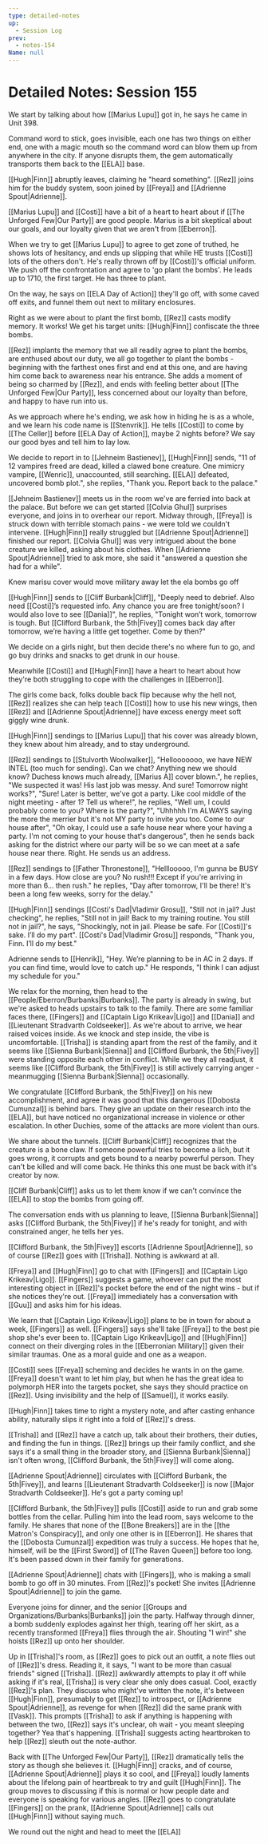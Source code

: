 ```yaml
---
type: detailed-notes
up:
  - Session Log
prev:
  - notes-154
Name: null
---
```

# Detailed Notes: Session 155

We start by talking about how [[Marius Lupu]] got in, he says he came in Unit 398. 

Command word to stick, goes invisible, each one has two things on either end, one with a magic mouth so the command word can blow them up from anywhere in the city. If anyone disrupts them, the gem automatically transports them back to the [[ELA]] base. 

[[Hugh|Finn]] abruptly leaves, claiming he "heard something". [[Rez]] joins him for the buddy system, soon joined by [[Freya]] and [[Adrienne Spout|Adrienne]].

[[Marius Lupu]] and [[Costi]] have a bit of a heart to heart about if [[The Unforged Few|Our Party]] are good people. Marius is a bit skeptical about our goals, and our loyalty given that we aren't from [[Eberron]]. 

When we try to get [[Marius Lupu]] to agree to get zone of truthed, he shows lots of hesitancy, and ends up slipping that while HE trusts [[Costi]] lots of the others don't. He's really thrown off by [[Costi]]'s official uniform. We push off the confrontation and agree to 'go plant the bombs'. He leads up to 1710, the first target. He has three to plant. 

On the way, he says on [[ELA Day of Action]] they'll go off, with some caved off exits, and funnel them out next to military enclosures. 

Right as we were about to plant the first bomb, [[Rez]] casts modify memory. It works! We get his target units: [[Hugh|Finn]] confiscate the three bombs.

[[Rez]] implants the memory that we all readily agree to plant the bombs, are enthused about our duty, we all go together to plant the bombs - beginning with the farthest ones first and end at this one, and are having him come back to awareness near his entrance. She adds a moment of being so charmed by [[Rez]], and ends with feeling better about [[The Unforged Few|Our Party]],  less concerned about our loyalty than before, and happy to have run into us.

As we approach where he's ending, we ask how in hiding he is as a whole, and we learn his code name is [[Stenvrik]]. He tells [[Costi]] to come by [[The Celler]] before [[ELA Day of Action]], maybe 2 nights before? We say our good byes and tell him to lay low. 

We decide to report in to [[Jehneim Bastienev]], [[Hugh|Finn]] sends, "11 of 12 vampires freed are dead, killed a clawed bone creature. One mimicry vampire, [[Wenric]], unaccounted, still searching. [[ELA]] defeated, uncovered bomb plot.", she replies, "Thank you. Report back to the palace."

[[Jehneim Bastienev]] meets us in the room we've are ferried into back at the palace. But before we can get started [[Colvia Ghul]] surprises everyone, and joins in to overhear our report. Midway through, [[Freya]] is struck down with terrible stomach pains - we were told we couldn't intervene. [[Hugh|Finn]] really struggled but [[Adrienne Spout|Adrienne]] finished our report. [[Colvia Ghul]] was very intrigued about the bone creature we killed, asking about his clothes. When [[Adrienne Spout|Adrienne]] tried to ask more, she said it "answered a question she had for a while". 

Knew marisu cover
would move military away let the ela bombs go off

[[Hugh|Finn]] sends to [[Cliff Burbank|Cliff]], "Deeply need to debrief. Also need [[Costi]]’s requested info. Any chance you are free tonight/soon? I would also love to see [[Dania]]", he replies, "Tonight won’t work, tomorrow is tough. But [[Clifford Burbank, the 5th|Fivey]] comes back day after tomorrow, we’re having a little get together. Come by then?"

We decide on a girls night, but then decide there's no where fun to go, and go buy drinks and snacks to get drunk in our house. 

Meanwhile [[Costi]] and [[Hugh|Finn]] have a heart to heart about how they're both struggling to cope with the challenges in [[Eberron]]. 

The girls come back, folks double back flip because why the hell not, [[Rez]] realizes she can help teach [[Costi]] how to use his new wings, then [[Rez]] and [[Adrienne Spout|Adrienne]] have excess energy meet soft giggly wine drunk. 

[[Hugh|Finn]] sendings to [[Marius Lupu]] that his cover was already blown, they knew about him already, and to stay underground. 

[[Rez]] sendings to [[Stulvorth Woolwalker]], "Hellooooooo, we have NEW INTEL (too much for sending). Can we chat? Anything new we should know? Duchess knows much already, [[Marius A]] cover blown.", he replies, "We suspected it was! His last job was messy. And sure! Tomorrow night works?", "Sure! Later is better, we've got a party. Like cool middle of the night meeting - after 1? Tell us where!", he replies, "Well um, I could probably come to you? Where is the party?", "Uhhhhh I'm ALWAYS saying the more the merrier but it's not MY party to invite you too. Come to our house after", "Oh okay, I could use a safe house near where your having a party. I'm not coming to your house that's dangerous", then he sends back asking for the district where our party will be so we can meet at a safe house near there. Right.  He sends us an address. 

[[Rez]] sendings to [[Father Thronestone]], "Helllooooo, I'm gunna be BUSY in a few days. How close are you? No rush!!! Except if you're arriving in more than 6... then rush." he replies, "Day after tomorrow, I'll be there! It's been a long few weeks, sorry for the delay."

[[Hugh|Finn]] sendings [[Costi's Dad|Vladimir Grosu]], "Still not in jail? Just checking", he replies, "Still not in jail! Back to my training routine. You still not in jail?", he says, "Shockingly, not in jail. Please be safe. For [[Costi]]'s sake. I’ll do my part". [[Costi's Dad|Vladimir Grosu]] responds, "Thank you, Finn. I’ll do my best."

Adrienne sends to [[Henrik]], "Hey. We’re planning to be in AC in 2 days. If you can find time, would love to catch up." He responds, "I think I can adjust my schedule for you."

We relax for the morning, then head to the [[People/Eberron/Burbanks|Burbanks]]. The party is already in swing, but we're asked to heads upstairs to talk to the family. There are some familiar faces there, [[Fingers]] and [[Captain Ligo Krikeav|Ligo]] and [[Dania]] and [[Lieutenant Stradvarth Coldseeker]]. As we're about to arrive, we hear raised voices inside. As we knock and step inside, the vibe is uncomfortable. [[Trisha]] is standing apart from the rest of the family, and it seems like [[Sienna Burbank|Sienna]] and [[Clifford Burbank, the 5th|Fivey]] were standing opposite each other in conflict. While we they all readjust, it seems like [[Clifford Burbank, the 5th|Fivey]] is still actively carrying anger - meanmugging [[Sienna Burbank|Sienna]] occasionally. 

We congratulate [[Clifford Burbank, the 5th|Fivey]] on his new accomplishment, and agree it was good that this dangerous [[Dobosta Cumunzal]] is behind bars. They give an update on their research into the [[ELA]], but have noticed no organizational increase in violence or other escalation. In other Duchies, some of the attacks are more violent than ours. 

We share about the tunnels. [[Cliff Burbank|Cliff]] recognizes that the creature is a bone claw. If someone powerful tries to become a lich, but it goes wrong, it corrupts and gets bound to a nearby powerful person. They can't be killed and will come back. He thinks this one must be back with it's creator by now. 

[[Cliff Burbank|Cliff]] asks us to let them know if we can't convince the [[ELA]] to stop the bombs from going off. 

The conversation ends with us planning to leave, [[Sienna Burbank|Sienna]] asks [[Clifford Burbank, the 5th|Fivey]] if he's ready for tonight, and with constrained anger, he tells her yes.

[[Clifford Burbank, the 5th|Fivey]] escorts [[Adrienne Spout|Adrienne]], so of course [[Rez]] goes with [[Trisha]]. Nothing is awkward at all. 

[[Freya]] and [[Hugh|Finn]] go to chat with [[Fingers]] and [[Captain Ligo Krikeav|Ligo]]. [[Fingers]] suggests a game, whoever can put the most interesting object in [[Rez]]'s pocket before the end of the night wins - but if she notices they're out. [[Freya]] immediately has a conversation with [[Guu]] and asks him for his ideas. 

We learn that [[Captain Ligo Krikeav|Ligo]] plans to be in town for about a week, [[Fingers]] as well. [[Fingers]] says she'll take [[Freya]] to the best pie shop she's ever been to. [[Captain Ligo Krikeav|Ligo]] and [[Hugh|Finn]] connect on their diverging roles in the [[Eberronian Military]] given their similar traumas. One as a moral guide and one as a weapon. 

[[Costi]] sees [[Freya]] scheming and decides he wants in on the game. [[Freya]] doesn't want to let him play, but when he has the great idea to polymorph HER into the targets pocket, she says they should practice on [[Rez]]. Using invisibility and the help of [[Samuel]], it works easily. 

[[Hugh|Finn]] takes time to right a mystery note, and after casting enhance ability, naturally slips it right into a fold of [[Rez]]'s dress. 

[[Trisha]] and [[Rez]] have a catch up, talk about their brothers, their duties, and finding the fun in things. [[Rez]] brings up their family conflict, and she says it's a small thing in the broader story, and [[Sienna Burbank|Sienna]] isn't often wrong, [[Clifford Burbank, the 5th|Fivey]] will come along. 

[[Adrienne Spout|Adrienne]] circulates with [[Clifford Burbank, the 5th|Fivey]], and learns [[Lieutenant Stradvarth Coldseeker]] is now [[Major Stradvarth Coldseeker]]. He's got a party coming up! 

[[Clifford Burbank, the 5th|Fivey]] pulls [[Costi]] aside to run and grab some bottles from the cellar. Pulling him into the lead room, says welcome to the family. He shares that none of the [[Bone Breakers]] are in the [[the Matron's Conspiracy]], and only one other is in [[Eberron]]. He shares that the [[Dobosta Cumunzal]] expedition was truly a success. He hopes that he, himself, will be the [[First Sword]] of [[The Raven Queen]] before too long. It's been passed down in their family for generations. 

[[Adrienne Spout|Adrienne]] chats with [[Fingers]], who is making a small bomb to go off in 30 minutes. From [[Rez]]'s pocket! She invites [[Adrienne Spout|Adrienne]] to join the game. 

Everyone joins for dinner, and the senior [[Groups and Organizations/Burbanks|Burbanks]] join the party. Halfway through dinner, a bomb suddenly explodes against her thigh, tearing off her skirt, as a recently transformed [[Freya]] flies through the air. Shouting "I win!" she hoists [[Rez]] up onto her shoulder. 

Up in [[Trisha]]'s room, as [[Rez]] goes to pick out an outfit, a note flies out of [[Rez]]'s dress. Reading it, it says, "I want to be more than casual friends" signed [[Trisha]]. [[Rez]] awkwardly attempts to play it off while asking if it's real, [[Trisha]] is very clear she only does casual. Cool, exactly [[Rez]]'s plan. They discuss who might've written the note, it's between [[Hugh|Finn]], presumably to get [[Rez]] to introspect, or [[Adrienne Spout|Adrienne]], as revenge for when [[Rez]] did the same prank with [[Vask]]. This prompts [[Trisha]] to ask if anything is happening with between the two, [[Rez]] says it's unclear, oh wait - you meant sleeping together? Yea that's happening. [[Trisha]] suggests acting heartbroken to help [[Rez]] sleuth out the note-author.

Back with [[The Unforged Few|Our Party]], [[Rez]] dramatically tells the story as though she believes it. [[Hugh|Finn]] cracks, and of course, [[Adrienne Spout|Adrienne]] plays it so cool, and [[Freya]] loudly laments about the lifelong pain of heartbreak to try and guilt [[Hugh|Finn]]. The group moves to discussing if this is normal or how people date and everyone is speaking for various angles. [[Rez]] goes to congratulate [[Fingers]] on the prank, [[Adrienne Spout|Adrienne]] calls out [[Hugh|Finn]] without saying much.

We round out the night and head to meet the [[ELA]]


 
